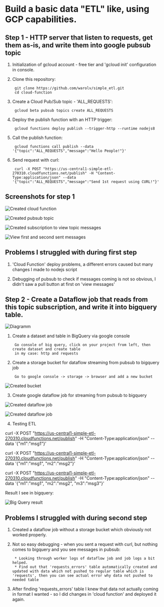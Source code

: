 # Build a basic data "ETL" like, using GCP capabilities.

## Step 1 - HTTP server that listen to requests, get them as-is, and write them into google pubsub topic

1. Initialization of gcloud account - free tier and 'gcloud init' configuration in console.

2. Clone this repository:
  
        git clone https://github.com/warolv/simple_etl.git
        cd cloud-function

3. Create a Cloud Pub/Sub topic - 'ALL_REQUESTS':

        gcloud beta pubsub topics create ALL_REQUESTS

4. Deploy the publish function with an HTTP trigger:

        gcloud functions deploy publish --trigger-http --runtime nodejs8

5. Call the publish function: 

        gcloud functions call publish --data '{"topic":"ALL_REQUESTS","message":"Hello People!"}'

6. Send request with curl:

        curl -X POST "https://us-central1-simple-etl-270310.cloudfunctions.net/publish" -H "Content-Type:application/json" --data '{"topic":"ALL_REQUESTS","message":"Send 1st request using CURL!"}'

## Screenshots for step 1
![Created cloud function](images/1.png)

![Created pubsub topic](images/2.png)

![Created subscription to view topic messages](images/3.png)

![View first and second sent messages](images/4.png)


## Problems I struggled with during first step

1. 'Cloud Function' deploy problems, a different errors caused but many changes I made to nodejs script

2. Debugging of pubsub to check if messages coming is not so obvious, I didn't saw a pull button at first on 'view messages'  


## Step 2 - Create a Dataflow job that reads from this topic subscription, and write it into bigquery table.


![Diagramm](images/9.png)


1. Create a dataset and table in BigQuery via google console
        
        Go console of big query, click on your project from left, then create dataset and create table
        in my case: http and requests

2. Create a storage bucket for dataflow streaming from pubsub to bigquery job

        Go to google console -> storage -> browser and add a new bucket


![Created bucket](images/7.png)

3. Create google dataflow job for streaming from pubsub to bigquery

![Created dataflow job](images/6.png)

![Created dataflow job](images/5.png)

4. Testing ETL

curl -X POST "https://us-central1-simple-etl-270310.cloudfunctions.net/publish" -H "Content-Type:application/json" --data '{"m1":"msg1"}'

curl -X POST "https://us-central1-simple-etl-270310.cloudfunctions.net/publish" -H "Content-Type:application/json" --data '{"m1":"msg1", "m2":"msg2"}'

curl -X POST "https://us-central1-simple-etl-270310.cloudfunctions.net/publish" -H "Content-Type:application/json" --data '{"m1":"msg1", "m2":"msg2", "m3":"msg3"}'

Result I see in bigquery:
        
![Big Query result](images/8.png)

## Problems I struggled with during second step

1. Created a dataflow job without a storage bucket which obviously not worked properly.
2. Not so easy debugging - when you sent a request with curl, but nothing comes to bigquery and you see messages in pubsub:

        * Looking through worker logs of dataflow job and job logs a bit helped.
        * Find out that 'requests_errors' table automatically created and updated with data which not pushed to regular table which is 'requests', then you can see actual error why data not pushed to needed table
3. After finding 'requests_errors' table I knew that data not actually coming in format I wanted - so I did changes in 'cloud function' and deployed it again.

